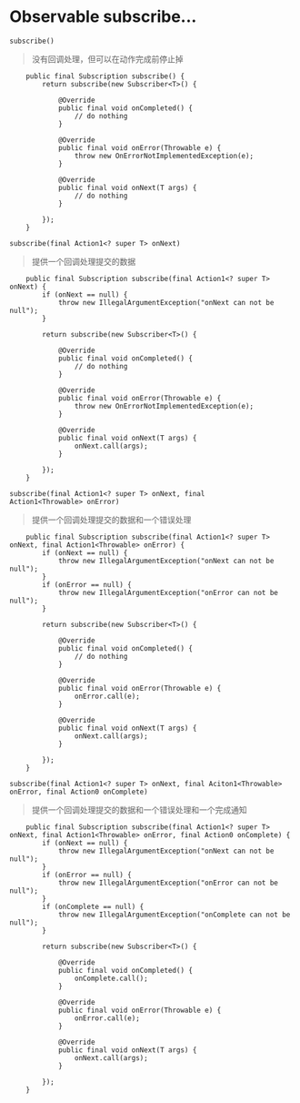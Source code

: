 # Observable subscribe...

``` subscribe()  ```
> 没有回调处理，但可以在动作完成前停止掉

```
    public final Subscription subscribe() {
        return subscribe(new Subscriber<T>() {

            @Override
            public final void onCompleted() {
                // do nothing
            }

            @Override
            public final void onError(Throwable e) {
                throw new OnErrorNotImplementedException(e);
            }

            @Override
            public final void onNext(T args) {
                // do nothing
            }

        });
    }
```

``` subscribe(final Action1<? super T> onNext) ```
> 提供一个回调处理提交的数据

```
    public final Subscription subscribe(final Action1<? super T> onNext) {
        if (onNext == null) {
            throw new IllegalArgumentException("onNext can not be null");
        }

        return subscribe(new Subscriber<T>() {

            @Override
            public final void onCompleted() {
                // do nothing
            }

            @Override
            public final void onError(Throwable e) {
                throw new OnErrorNotImplementedException(e);
            }

            @Override
            public final void onNext(T args) {
                onNext.call(args);
            }

        });
    }
```

``` subscribe(final Action1<? super T> onNext, final          Action1<Throwable> onError) ```

> 提供一个回调处理提交的数据和一个错误处理

```    
    public final Subscription subscribe(final Action1<? super T> onNext, final Action1<Throwable> onError) {
        if (onNext == null) {
            throw new IllegalArgumentException("onNext can not be null");
        }
        if (onError == null) {
            throw new IllegalArgumentException("onError can not be null");
        }

        return subscribe(new Subscriber<T>() {

            @Override
            public final void onCompleted() {
                // do nothing
            }

            @Override
            public final void onError(Throwable e) {
                onError.call(e);
            }

            @Override
            public final void onNext(T args) {
                onNext.call(args);
            }

        });
    }
```
``` subscribe(final Action1<? super T> onNext, final Aciton1<Throwable> onError, final Action0 onComplete) ```

> 提供一个回调处理提交的数据和一个错误处理和一个完成通知

```
    public final Subscription subscribe(final Action1<? super T> onNext, final Action1<Throwable> onError, final Action0 onComplete) {
        if (onNext == null) {
            throw new IllegalArgumentException("onNext can not be null");
        }
        if (onError == null) {
            throw new IllegalArgumentException("onError can not be null");
        }
        if (onComplete == null) {
            throw new IllegalArgumentException("onComplete can not be null");
        }

        return subscribe(new Subscriber<T>() {

            @Override
            public final void onCompleted() {
                onComplete.call();
            }

            @Override
            public final void onError(Throwable e) {
                onError.call(e);
            }

            @Override
            public final void onNext(T args) {
                onNext.call(args);
            }

        });
    }
```